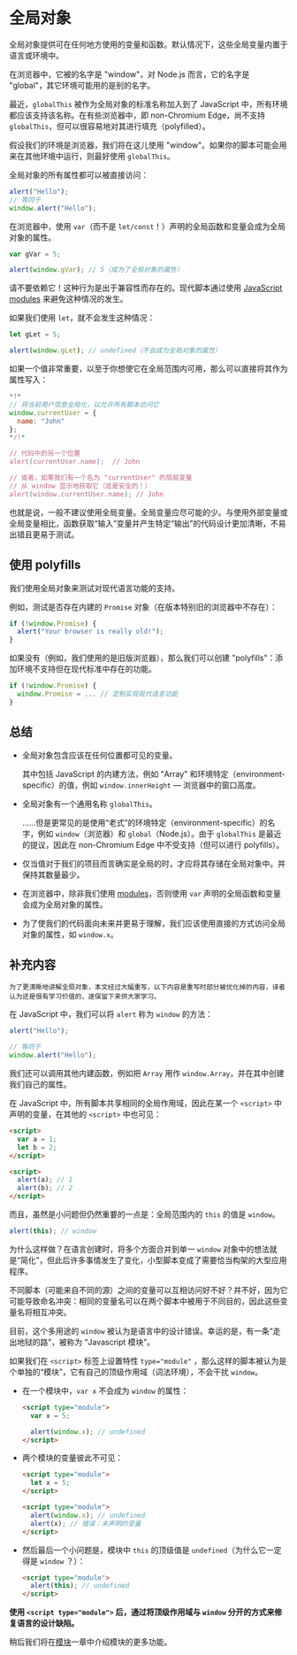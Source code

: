 
# 全局对象

全局对象提供可在任何地方使用的变量和函数。默认情况下，这些全局变量内置于语言或环境中。

在浏览器中，它被的名字是 "window"，对 Node.js 而言，它的名字是 "global"，其它环境可能用的是别的名字。

最近，`globalThis` 被作为全局对象的标准名称加入到了 JavaScript 中，所有环境都应该支持该名称。在有些浏览器中，即 non-Chromium Edge，尚不支持 `globalThis`，但可以很容易地对其进行填充（polyfilled）。

假设我们的环境是浏览器，我们将在这儿使用 "window"。如果你的脚本可能会用来在其他环境中运行，则最好使用 `globalThis`。

全局对象的所有属性都可以被直接访问：

```js run
alert("Hello");
// 等同于
window.alert("Hello");
```

在浏览器中，使用 `var`（而不是 `let/const`！）声明的全局函数和变量会成为全局对象的属性。

```js run untrusted refresh
var gVar = 5;

alert(window.gVar); // 5（成为了全局对象的属性）
```

请不要依赖它！这种行为是出于兼容性而存在的。现代脚本通过使用 [JavaScript modules](info:modules) 来避免这种情况的发生。

如果我们使用 `let`，就不会发生这种情况：

```js run untrusted refresh
let gLet = 5;

alert(window.gLet); // undefined（不会成为全局对象的属性）
```

如果一个值非常重要，以至于你想使它在全局范围内可用，那么可以直接将其作为属性写入：

```js run
*!*
// 将当前用户信息全局化，以允许所有脚本访问它
window.currentUser = {
  name: "John"
};
*/!*

// 代码中的另一个位置
alert(currentUser.name);  // John

// 或者，如果我们有一个名为 "currentUser" 的局部变量
// 从 window 显示地获取它（这是安全的！）
alert(window.currentUser.name); // John
```

也就是说，一般不建议使用全局变量。全局变量应尽可能的少。与使用外部变量或全局变量相比，函数获取“输入”变量并产生特定“输出”的代码设计更加清晰，不易出错且更易于测试。

## 使用 polyfills

我们使用全局对象来测试对现代语言功能的支持。

例如，测试是否存在内建的 `Promise` 对象（在版本特别旧的浏览器中不存在）：
```js run
if (!window.Promise) {
  alert("Your browser is really old!");
}
```

如果没有（例如，我们使用的是旧版浏览器），那么我们可以创建 "polyfills"：添加环境不支持但在现代标准中存在的功能。

```js run
if (!window.Promise) {
  window.Promise = ... // 定制实现现代语言功能
}
```

## 总结

- 全局对象包含应该在任何位置都可见的变量。

    其中包括 JavaScript 的内建方法，例如 "Array" 和环境特定（environment-specific）的值，例如 `window.innerHeight` — 浏览器中的窗口高度。
- 全局对象有一个通用名称 `globalThis`。

    ……但是更常见的是使用“老式”的环境特定（environment-specific）的名字，例如 `window`（浏览器）和 `global`（Node.js）。由于 `globalThis` 是最近的提议，因此在 non-Chromium Edge 中不受支持（但可以进行 polyfills）。
- 仅当值对于我们的项目而言确实是全局的时，才应将其存储在全局对象中。并保持其数量最少。
- 在浏览器中，除非我们使用 [modules](info:modules)，否则使用 `var` 声明的全局函数和变量会成为全局对象的属性。
- 为了使我们的代码面向未来并更易于理解，我们应该使用直接的方式访问全局对象的属性，如 `window.x`。

## 补充内容

```smart header="说明"
为了更清晰地讲解全局对象，本文经过大幅重写，以下内容是重写时部分被优化掉的内容，译者认为还是很有学习价值的，遂保留下来供大家学习。
```

在 JavaScript 中，我们可以将 `alert` 称为 `window` 的方法：

```js run
alert("Hello");

// 等同于
window.alert("Hello");
```

我们还可以调用其他内建函数，例如把 `Array` 用作 `window.Array`，并在其中创建我们自己的属性。

在 JavaScript 中，所有脚本共享相同的全局作用域，因此在某一个 `<script>` 中声明的变量，在其他的 `<script>` 中也可见：

```html run
<script>
  var a = 1;
  let b = 2;
</script>

<script>
  alert(a); // 1
  alert(b); // 2
</script>
```

而且，虽然是小问题但仍然重要的一点是：全局范围内的 `this` 的值是 `window`。

```js untrusted run no-strict refresh
alert(this); // window
```

为什么这样做？在语言创建时，将多个方面合并到单一 `window` 对象中的想法就是“简化”，但此后许多事情发生了变化，小型脚本变成了需要恰当构架的大型应用程序。

不同脚本（可能来自不同的源）之间的变量可以互相访问好不好？并不好，因为它可能导致命名冲突：相同的变量名可以在两个脚本中被用于不同目的，因此这些变量名将相互冲突。

目前，这个多用途的 `window` 被认为是语言中的设计错误。幸运的是，有一条“走出地狱的路”，被称为 “Javascript 模块”。

如果我们在 `<script>` 标签上设置特性 `type="module"` ，那么这样的脚本被认为是个单独的“模块”，它有自己的顶级作用域（词法环境），不会干扰 `window`。

- 在一个模块中，`var x` 不会成为 `window` 的属性：

    ```html run
    <script type="module">
      var x = 5;

      alert(window.x); // undefined
    </script>
    ```

- 两个模块的变量彼此不可见：

    ```html run
    <script type="module">
      let x = 5;
    </script>

    <script type="module">
      alert(window.x); // undefined
      alert(x); // 错误：未声明的变量
    </script>
    ```

- 然后最后一个小问题是，模块中 `this` 的顶级值是 `undefined`（为什么它一定得是 `window` ？）：

    ```html run
    <script type="module">
      alert(this); // undefined
    </script>
    ```

**使用 `<script type="module">` 后，通过将顶级作用域与 `window` 分开的方式来修复语言的设计缺陷。**

稍后我们将在[模块](info:modules)一章中介绍模块的更多功能。


